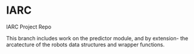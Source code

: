 # IARC
IARC Project Repo

This branch includes work on the predictor module, and by extension- the arcatecture of the robots data structures and wrapper functions.
